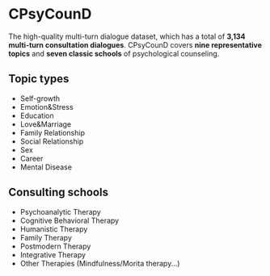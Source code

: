 # CPsyCounD

 The high-quality multi-turn dialogue dataset, which has a total of **3,134 multi-turn consultation dialogues**. CPsyCounD covers **nine representative topics** and **seven classic schools** of psychological counseling.

 ## Topic types
 * Self-growth
 * Emotion&Stress
 * Education
 * Love&Marriage
 * Family Relationship
 * Social Relationship
 * Sex
 * Career
 * Mental Disease

## Consulting schools
* Psychoanalytic Therapy
* Cognitive Behavioral Therapy
* Humanistic Therapy
* Family Therapy
* Postmodern Therapy
* Integrative Therapy
* Other Therapies (Mindfulness/Morita therapy...)
